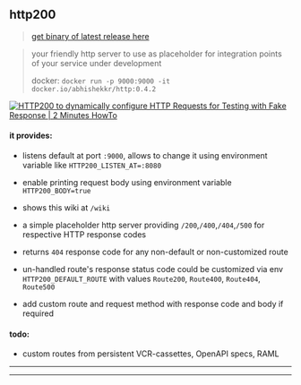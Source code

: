 ## http200

> [get binary of latest release here](https://github.com/abhishekkr/http200/releases/latest)

> your friendly http server to use as placeholder for integration points of your service under development
>
> docker: `docker run -p 9000:9000 -it docker.io/abhishekkr/http:0.4.2`

[![HTTP200 to dynamically configure HTTP Requests for Testing with Fake Response | 2 Minutes HowTo](https://i9.ytimg.com/vi_webp/tYPUDdi0o9c/mqdefault.webp?time=1608803700000&sqp=CPTKkf8F&rs=AOn4CLA0EicxIX0G-PcX7846ntOD-auf-A)](https://www.youtube.com/watch?v=tYPUDdi0o9c "Video: HTTP200 to dynamically configure HTTP Requests for Testing with Fake Response | 2 Minutes HowTo")

#### it provides:

* listens default at port `:9000`, allows to change it using environment variable like `HTTP200_LISTEN_AT=:8080`

* enable printing request body using environment variable `HTTP200_BODY=true`

* shows this wiki at `/wiki`

* a simple placeholder http server providing `/200`,`/400`,`/404`,`/500` for respective HTTP response codes

* returns `404` response code for any non-default or non-customized route

* un-handled route's response status code could be customized via env `HTTP200_DEFAULT_ROUTE` with values `Route200`, `Route400`, `Route404`, `Route500`

* add custom route and request method with response code and body if required


#### todo:

* custom routes from persistent VCR-cassettes, OpenAPI specs, RAML

---
---
